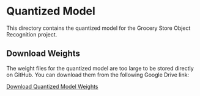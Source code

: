 # Quantized Model

This directory contains the quantized model for the Grocery Store Object Recognition project.

## Download Weights

The weight files for the quantized model are too large to be stored directly on GitHub. You can download them from the following Google Drive link:

[Download Quantized Model Weights](https://drive.google.com/drive/folders/1Tu_0DDpus_IG3L0s6-AIVwXaVrf5NYF9?usp=sharing)